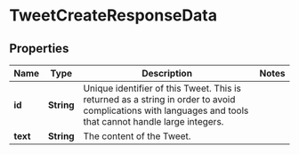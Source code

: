 

# TweetCreateResponseData


## Properties

| Name | Type | Description | Notes |
|------------ | ------------- | ------------- | -------------|
|**id** | **String** | Unique identifier of this Tweet. This is returned as a string in order to avoid complications with languages and tools that cannot handle large integers. |  |
|**text** | **String** | The content of the Tweet. |  |



